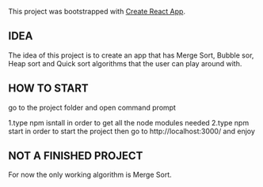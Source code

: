This project was bootstrapped with [Create React App](https://github.com/facebook/create-react-app).

## IDEA
The idea of this project is to create an app that has Merge Sort, Bubble sor, Heap sort and Quick sort algorithms that the user can play around with.

## HOW TO START 
go to the project folder and open command prompt 

1.type npm isntall in order to get all the node modules needed
2.type npm start in order to start the project then go to http://localhost:3000/ and enjoy

## NOT A FINISHED PROJECT  
For now the only working algorithm is Merge Sort.
